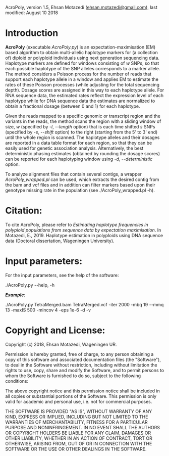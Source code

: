 AcroPoly, version 1.5, Ehsan Motazedi (ehsan.motazedi@gmail.com), last modified: August 10 2018

Introduction
============

**AcroPoly** \(executable *AcroPoly.py*\) is an expectation-maximisation \(EM\) based algorithm to obtain multi-allelic haplotype markers for \(a collection of\) diploid or polyploid individuals using next generation sequencing data. Haplotype markers are defined for windows consisting of *w* SNPs, so that each possible haplotype of the SNP alleles corresponds to a marker allele. The method considers a Poisson process for the number of reads that support each haplotype allele in a window and applies EM to estimate the rates of these Poisson processes \(while adjusting for the total sequencing depth\). Dosage scores are assigned in this way to each haplotype allele. For RNA sequence data, the estimated rates reflect the expression level of each haplotype while for DNA sequence data the estimates are normalized to obtain a fractional dosage \(between 0 and 1\) for each haplotype.

Given the reads mapped to a specific genomic or transcript region and the variants in the reads, the method scans the region with a sliding window of size, *w* \(specified by -*l*, --*length* option\) that is each time shifted *s* SNPs (specified by -*s*, --*shift* option\) to the right (starting from the 5' to 3' end) until the whole region is scanned. The haplotype alleles and their dosages are reported in a data table format for each region, so that they can be easily used for genetic association analysis. Alternatively, the best deterministic phasing estimates (obtained by rounding the dosage scores) can be reported for each haplotyping window using -*d*, --*deterministic* option. 

To analyze alignment files that contain several contigs, a wrapper *AcroPoly_wrapped.pl* can be used, which extracts the desired contig from the bam and vcf files and in addition can filter markers based upon their genotype missing rate in the population (see ./AcroPoly_wrapped.pl -h).

Citation:
=====================

To cite AcroPoly, please refer to *Estimating haplotype frequencies in polyploid populations from sequence data by expectation maximisation*. In Motazedi, E., 2019. Haplotype estimation in polyploids using DNA sequence data (Doctoral dissertation, Wageningen University). 

Input parameters:
=====================

For the input parameters, see the help of the software:

./AcroPoly.py --help, -h

***Example:***

./AcroPoly.py TetraMerged.bam TetraMerged.vcf -iter 2000 -mbq 19 --mmq 13 -maxIS 500 -mincov 4 -eps 1e-6 -d -v

Copyright and License:
=====================
Copyright (c) 2018, Ehsan Motazedi, Wageningen UR.

Permission is hereby granted, free of charge, to any person obtaining a copy of this software and associated documentation files \(the "Software"\), to deal in the Software without restriction, including without limitation the rights to use, copy, share and modify the Software, and to permit persons to whom the Software is furnished to do so, subject to the following conditions:

The above copyright notice and this permission notice shall be included in all copies or substantial portions of the Software. This permission is only valid for academic and personal use, i.e. not for commercial purposes.

THE SOFTWARE IS PROVIDED "AS IS", WITHOUT WARRANTY OF ANY KIND, EXPRESS OR IMPLIED, INCLUDING BUT NOT LIMITED TO THE WARRANTIES OF MERCHANTABILITY, FITNESS FOR A PARTICULAR PURPOSE AND NONINFRINGEMENT. IN NO EVENT SHALL THE AUTHORS OR COPYRIGHT HOLDERS BE LIABLE FOR ANY CLAIM, DAMAGES OR OTHER LIABILITY, WHETHER IN AN ACTION OF CONTRACT, TORT OR OTHERWISE, ARISING FROM, OUT OF OR IN CONNECTION WITH THE SOFTWARE OR THE USE OR OTHER DEALINGS IN THE SOFTWARE.
